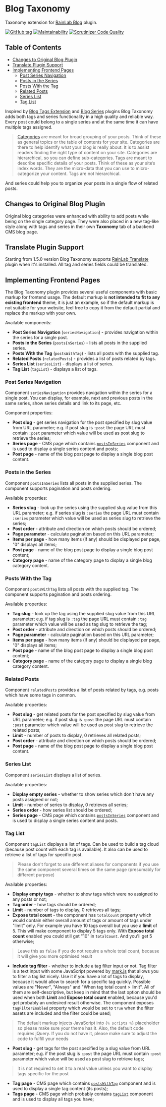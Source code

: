 # Blog Taxonomy

Taxonomy extension for [RainLab Blog](https://octobercms.com/plugin/rainlab-blog) plugin.

[![GitHub tag](https://img.shields.io/github/tag/ginopane/oc-blogtaxonomy-plugin.svg)](https://github.com/GinoPane/oc-blogtaxonomy-plugin)
[![Maintainability](https://api.codeclimate.com/v1/badges/60ecdc5d75bb0e490049/maintainability)](https://codeclimate.com/github/GinoPane/oc-blogtaxonomy-plugin/maintainability)
[![Scrutinizer Code Quality](https://scrutinizer-ci.com/g/GinoPane/oc-blogtaxonomy-plugin/badges/quality-score.png?b=master)](https://scrutinizer-ci.com/g/GinoPane/oc-blogtaxonomy-plugin/?branch=master)

## Table of Contents
* [Changes to Original Blog Plugin](#changes-to-original-blog-plugin)
* [Translate Plugin Support](#translate-plugin-support)
* [Implementing Frontend Pages](#implementing-frontend-pages)
    * [Post Series Navigation](#post-series-navigation)
    * [Posts in the Series](#posts-in-the-series)
    * [Posts With the Tag](#posts-with-the-tag)
    * [Related Posts](#related-posts)
    * [Series List](#series-list)
    * [Tag List](#tag-list)

Inspired by [Blog Tags Extension](https://octobercms.com/plugin/bedard-blogtags) and [Blog Series](https://octobercms.com/plugin/pkleindienst-blogseries)
plugins Blog Taxonomy adds both tags and series functionality in a high quality and reliable way. Every post could belong
to a single series and at the same time it can have multiple tags assigned.

> [Categories](https://www.wpbeginner.com/beginners-guide/categories-vs-tags-seo-best-practices-which-one-is-better/) are meant for broad grouping of your posts. Think of these as general topics or the table of contents for your site.
Categories are there to help identify what your blog is really about. It is to assist readers finding the right type of 
content on your site. Categories are hierarchical, so you can define sub-categories.
> Tags are meant to describe specific details of your posts. Think of these as your site’s index words. They are the
micro-data that you can use to micro-categorize your content. Tags are not hierarchical.

And series could help you to organize your posts in a single flow of related posts.

## Changes to Original Blog Plugin

Original blog categories were enhanced with ability to add posts while being on the single category page.
They were also placed in a new tag-like style along with tags and series in their own **Taxonomy** tab of a backend CMS blog page.

## Translate Plugin Support

Starting from 1.5.0 version Blog Taxonomy supports [RainLab Translate](https://octobercms.com/plugin/rainlab-translate) plugin when it's installed. All tag and series fields could be translated. 

## Implementing Frontend Pages

The Blog Taxonomy plugin provides several useful components with basic markup for frontend usage. The default markup
is **not intended to fit to any existing frontend** theme, it is just an example, so if the default markup is not suitable for your website,
feel free to copy it from the default partial and replace the markup with your own.

Available components:

* **Post Series Navigation** (`seriesNavigation`) - provides navigation within the series for a single post.
* **Posts in the Series** (`postsInSeries`) - lists all posts in the supplied series.
* **Posts With the Tag** (`postsWithTag`) - lists all posts with the supplied tag.
* **Related Posts** (`relatedPosts`) - provides a list of posts related by tags.
* **Series List** (`seriesList`) - displays a list of series.
* **Tag List** (`tagList`) - displays a list of tags.

### Post Series Navigation

Component `seriesNavigation` provides navigation within the series for a single post. You can display, for example, next and previous posts in the same series,
show series details and link to its page, etc.

Component properties:

* **Post slug** - get series navigation for the post specified by slug value from URL parameter; e.g. if post slug is `:post`
the page URL must contain `:post` parameter which value will be used as post slug to retrieve the series;
* **Series page** - CMS page which contains [`postsInSeries`](#posts-in-the-series) component and is used to display a single series content and posts;
* **Post page** - name of the blog post page to display a single blog post content.

### Posts in the Series

Component `postsInSeries` lists all posts in the supplied series. The component supports pagination and posts ordering.

Available properties:

* **Series slug** - look up the series using the supplied slug value from this URL parameter; e.g. if series slug is `:series`
the page URL must contain `:series` parameter which value will be used as series slug to retrieve the series;
* **Post order** - attribute and direction on which posts should be ordered;
* **Page parameter** - calculate pagination based on this URL parameter;
* **Items per page** - how many items (if any) should be displayed per page, "0" displays all items;
* **Post page** - name of the blog post page to display a single blog post content;
* **Category page** - name of the category page to display a single blog category content.

### Posts With the Tag

Component `postsWithTag` lists all posts with the supplied tag. The component supports pagination and posts ordering.

Available properties:

* **Tag slug** - look up the tag using the supplied slug value from this URL parameter; e.g. if tag slug is `:tag`
the page URL must contain `:tag` parameter which value will be used as tag slug to retrieve the tag;
* **Post order** - attribute and direction on which posts should be ordered;
* **Page parameter** - calculate pagination based on this URL parameter;
* **Items per page** - how many items (if any) should be displayed per page, "0" displays all items;
* **Post page** - name of the blog post page to display a single blog post content;
* **Category page** - name of the category page to display a single blog category content.

### Related Posts

Component `relatedPosts` provides a list of posts related by tags, e.g. posts which have some tags in common.

Available properties:

* **Post slug** - get related posts for the post specified by slug value from URL parameter; e.g. if post slug is `:post`
the page URL must contain `:post` parameter which value will be used as post slug to retrieve the related posts;
* **Limit** - number of posts to display, 0 retrieves all related posts;
* **Post order** - attribute and direction on which posts should be ordered;
* **Post page** - name of the blog post page to display a single blog post content.

### Series List

Component `seriesList` displays a list of series.

Available properties:

* **Display empty series** - whether to show series which don't have any posts assigned or not;
* **Limit** - number of series to display, 0 retrieves all series;
* **Series order** - how series list should be ordered;
* **Series page** - CMS page which contains [`postsInSeries`](#posts-in-the-series) component and is used to display a single series content and posts.

### Tag List

Component `tagList` displays a list of tags. Can be used to build a tag cloud (because post count with each tag is available).
It also can be used to retrieve a list of tags for specific post.

> Please don't forget to use different aliases for components if you use the same component several times on the same page
(presumably for different purpose)

Available properties:

* **Display empty tags** - whether to show tags which were no assigned to any posts or not;
* **Tag order** - how tags should be ordered;
* **Limit** - number of tags to display, 0 retrieves all tags;
* **Expose total count** - the component has `totalCount` property which would contain either overall amount of tags or
amount of tags under "limit" only. For example you have 10 tags overall but you use a **limit** of 5. This will make component
to display 5 tags only. With **Expose total count** enabled you could still get "10" in `totalCount`. And you'll get 5 otherwise;

> Leave this as `false` if you do not require a whole total count, because it will give you more optimised result

* **Include tag filter** - whether to include a tag filter input or not. Tag filter is a text input with some JavaScript
powered by [mark.js](https://markjs.io/) that allows you to filter a tag list nicely. Use it if you have a lot of tags to
display, because it would allow to search for a specific tag quickly. Possible values are "Never", "Always" and
"When tag total count > limit". All of them are self-descriptive, but keep in mind that the last option should be used
when both **Limit** and **Expose total count** enabled, because you'd get probably an undesired result otherwise.
The component exposes `tagFilterEnabled` property which would be set to `true` when the filter assets are included and
the filter could be used;

> The default markup injects JavaScript into `{% scripts %}` placeholder so please make sure your theme has it. Also, the
default code requires jQuery. If you do not have it, please make sure to adjust the code to fulfill your needs

* **Post slug** - get tags for the post specified by a slug value from URL parameter; e.g. if the post slug is `:post`
the page URL must contain `:post` parameter which value will be used as post slug to retrieve tags;

> It is not required to set it to a real value unless you want to display tags specific for the post

* **Tag page** - CMS page which contains [`postsWithTag`](#posts-with-the-tag) component and is used to display a single tag content (its posts);
* **Tags page** - CMS page which probably contains [`tagList`](#tag-list) component and is used to display all tags you have;

